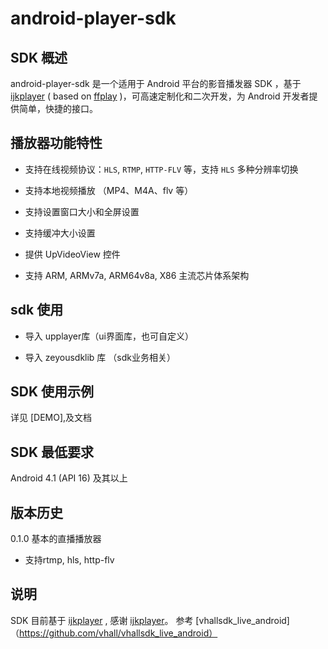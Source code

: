 # android-player-sdk

## SDK 概述

android-player-sdk 是一个适用于 Android 平台的影音播发器 SDK ，基于 [ijkplayer](https://github.com/Bilibili/ijkplayer) ( based on [ffplay](http://ffmpeg.org/) )，可高速定制化和二次开发，为 Android 开发者提供简单，快捷的接口。

## 播放器功能特性

	
* 支持在线视频协议：`HLS`, `RTMP`, `HTTP-FLV` 等，支持 `HLS` 多种分辨率切换

* 支持本地视频播放 （MP4、M4A、flv 等）

* 支持设置窗口大小和全屏设置

* 支持缓冲大小设置

* 提供 UpVideoView 控件

* 支持 ARM, ARMv7a, ARM64v8a, X86 主流芯片体系架构

## sdk 使用

* 导入 upplayer库（ui界面库，也可自定义）

* 导入 zeyousdklib 库 （sdk业务相关）

## SDK 使用示例

详见 [DEMO],及文档

## SDK 最低要求

Android 4.1 (API 16) 及其以上

## 版本历史

0.1.0 基本的直播播放器

* 支持rtmp, hls, http-flv

## 说明
SDK 目前基于 [ijkplayer](https://github.com/Bilibili/ijkplayer) , 感谢 [ijkplayer](https://github.com/Bilibili/ijkplayer)。
参考 [vhallsdk_live_android]（https://github.com/vhall/vhallsdk_live_android）


